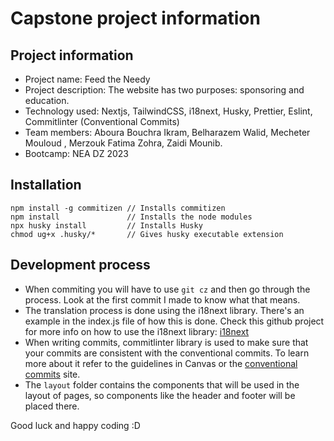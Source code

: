# Capstone project information

## Project information

-   Project name: Feed the Needy
-   Project description: The website has two purposes: sponsoring and education.
-   Technology used: Nextjs, TailwindCSS, i18next, Husky, Prettier, Eslint, Commitlinter (Conventional Commits)
-   Team members: Aboura Bouchra Ikram, Belharazem Walid, Mecheter Mouloud , Merzouk Fatima Zohra, Zaidi Mounib.
-   Bootcamp: NEA DZ 2023

## Installation

```shell
npm install -g commitizen // Installs commitizen
npm install               // Installs the node modules
npx husky install         // Installs Husky
chmod ug+x .husky/*       // Gives husky executable extension

```

## Development process

-   When commiting you will have to use `git cz` and then go through the process. Look at the first commit I made to know what that means.
-   The translation process is done using the i18next library. There's an example in the index.js file of how this is done. Check this github project for more info on how to use the i18next library: [i18next](https://github.com/i18next/next-i18next)
-   When writing commits, commitlinter library is used to make sure that your commits are consistent with the conventional commits. To learn more about it refer to the guidelines in Canvas or the [conventional commits](https://www.conventionalcommits.org/en/v1.0.0/#summary) site.
-   The `layout` folder contains the components that will be used in the layout of pages, so components like the header and footer will be placed there.

Good luck and happy coding :D
